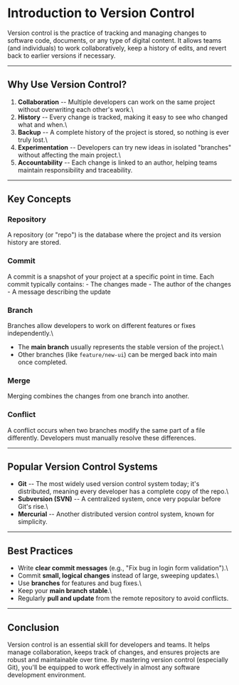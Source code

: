 # Introduction to Version Control

Version control is the practice of tracking and managing changes to
software code, documents, or any type of digital content. It allows
teams (and individuals) to work collaboratively, keep a history of
edits, and revert back to earlier versions if necessary.

------------------------------------------------------------------------

## Why Use Version Control?

1.  **Collaboration** -- Multiple developers can work on the same
    project without overwriting each other's work.\
2.  **History** -- Every change is tracked, making it easy to see who
    changed what and when.\
3.  **Backup** -- A complete history of the project is stored, so
    nothing is ever truly lost.\
4.  **Experimentation** -- Developers can try new ideas in isolated
    "branches" without affecting the main project.\
5.  **Accountability** -- Each change is linked to an author, helping
    teams maintain responsibility and traceability.

------------------------------------------------------------------------

## Key Concepts

### Repository

A repository (or "repo") is the database where the project and its
version history are stored.

### Commit

A commit is a snapshot of your project at a specific point in time. Each
commit typically contains: - The changes made - The author of the
changes - A message describing the update

### Branch

Branches allow developers to work on different features or fixes
independently.\
- The **main branch** usually represents the stable version of the
project.\
- Other branches (like `feature/new-ui`) can be merged back into main
once completed.

### Merge

Merging combines the changes from one branch into another.

### Conflict

A conflict occurs when two branches modify the same part of a file
differently. Developers must manually resolve these differences.

------------------------------------------------------------------------

## Popular Version Control Systems

-   **Git** -- The most widely used version control system today; it's
    distributed, meaning every developer has a complete copy of the
    repo.\
-   **Subversion (SVN)** -- A centralized system, once very popular
    before Git's rise.\
-   **Mercurial** -- Another distributed version control system, known
    for simplicity.

------------------------------------------------------------------------

## Best Practices

-   Write **clear commit messages** (e.g., "Fix bug in login form
    validation").\
-   Commit **small, logical changes** instead of large, sweeping
    updates.\
-   Use **branches** for features and bug fixes.\
-   Keep your **main branch stable**.\
-   Regularly **pull and update** from the remote repository to avoid
    conflicts.

------------------------------------------------------------------------

## Conclusion

Version control is an essential skill for developers and teams. It helps
manage collaboration, keeps track of changes, and ensures projects are
robust and maintainable over time. By mastering version control
(especially Git), you'll be equipped to work effectively in almost any
software development environment.
